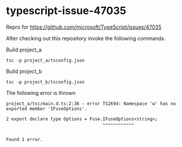 # typescript-issue-47035
Repro for https://github.com/microsoft/TypeScript/issues/47035

After checking out this repository invoke the following commands.

Build project_a
```
tsc -p project_a/tsconfig.json
```

Build project_b

```
tsc -p project_b/tsconfig.json
```

The following error is thrown
```
project_a/tsc/main.d.ts:2:36 - error TS2694: Namespace 'w' has no exported member 'IFuseOptions'.

2 export declare type Options = Fuse.IFuseOptions<string>;
                                     ~~~~~~~~~~~~


Found 1 error.
```
